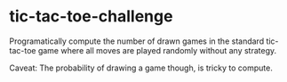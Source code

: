 # tic-tac-toe-challenge
Programatically compute the number of drawn games in the standard tic-tac-toe game where all moves are played randomly without any strategy.

Caveat: The probability of drawing a game though, is tricky to compute. 
